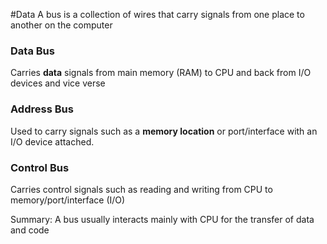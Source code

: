 #Data 
A bus is a collection of wires that carry signals from one place to another on the computer

### Data Bus
Carries **data** signals from main memory (RAM) to CPU and back from I/O devices and vice verse

### Address Bus
Used to carry signals such as a **memory location** or port/interface with an I/O device attached.

### Control Bus
Carries control signals such as reading and writing from CPU to memory/port/interface (I/O)

Summary: A bus usually interacts mainly with CPU for the transfer of data and code